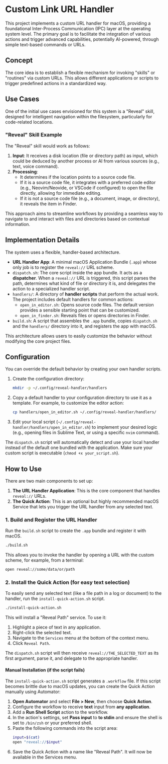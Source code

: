 # Custom Link URL Handler

This project implements a custom URL handler for macOS, providing a foundational Inter-Process Communication (IPC) layer at the operating system level. The primary goal is to facilitate the integration of various actions and trigger advanced capabilities, potentially AI-powered, through simple text-based commands or URLs.

## Concept

The core idea is to establish a flexible mechanism for invoking "skills" or "routines" via custom URLs. This allows different applications or scripts to trigger predefined actions in a standardized way.

## Use Cases

One of the initial use cases envisioned for this system is a "Reveal" skill, designed for intelligent navigation within the filesystem, particularly for code-related locations.

### "Reveal" Skill Example

The "Reveal" skill would work as follows:

1.  **Input**: It receives a disk location (file or directory path) as input, which could be deduced by another process or AI from various sources (e.g., text, voice command).
2.  **Processing**:
    *   It determines if the location points to a source code file.
    *   If it is a source code file, it integrates with a preferred code editor (e.g., Neovim/Neovide, or VSCode if configured) to open the file directly, allowing for immediate editing.
    *   If it is not a source code file (e.g., a document, image, or directory), it reveals the item in Finder.

This approach aims to streamline workflows by providing a seamless way to navigate to and interact with files and directories based on contextual information.

## Implementation Details

The system uses a flexible, handler-based architecture.

*   **URL Handler App**: A minimal macOS Application Bundle (`.app`) whose only job is to register the `reveal://` URL scheme.
*   `dispatch.sh`: The core script inside the app bundle. It acts as a **dispatcher**. When a `reveal://` URL is triggered, this script parses the path, determines what kind of file or directory it is, and delegates the action to a specialized handler script.
*   `handlers/`: A directory of **handler scripts** that perform the actual work. The project includes default handlers for common actions:
    *   `open_in_editor.sh`: Opens source code files. The default version provides a sensible starting point that can be customized.
    *   `open_in_finder.sh`: Reveals files or opens directories in Finder.
*   `build.sh`: A script that assembles the `.app` bundle, copies `dispatch.sh` and the `handlers/` directory into it, and registers the app with macOS.

This architecture allows users to easily customize the behavior without modifying the core project files.

## Configuration

You can override the default behavior by creating your own handler scripts.

1.  Create the configuration directory:
    ```bash
    mkdir -p ~/.config/reveal-handler/handlers
    ```

2.  Copy a default handler to your configuration directory to use it as a template. For example, to customize the editor action:
    ```bash
    cp handlers/open_in_editor.sh ~/.config/reveal-handler/handlers/
    ```

3.  Edit your local script (`~/.config/reveal-handler/handlers/open_in_editor.sh`) to implement your desired logic (e.g., opening files in Sublime Text, or using a specific `nvim` command).

The `dispatch.sh` script will automatically detect and use your local handler instead of the default one bundled with the application. Make sure your custom script is executable (`chmod +x your_script.sh`).

## How to Use

There are two main components to set up:

1.  **The URL Handler Application**: This is the core component that handles `reveal://` URLs.
2.  **The Quick Action**: This is an optional but highly recommended macOS Service that lets you trigger the URL handler from any selected text.

### 1. Build and Register the URL Handler

Run the `build.sh` script to create the `.app` bundle and register it with macOS.

```bash
./build.sh
```

This allows you to invoke the handler by opening a URL with the custom scheme, for example, from a terminal:

```bash
open reveal://some/data/or/path
```

### 2. Install the Quick Action (for easy text selection)

To easily send any selected text (like a file path in a log or document) to the handler, run the `install-quick-action.sh` script.

```bash
./install-quick-action.sh
```

This will install a "Reveal Path" service. To use it:
1.  Highlight a piece of text in any application.
2.  Right-click the selected text.
3.  Navigate to the `Services` menu at the bottom of the context menu.
4.  Click `Reveal Path`.

The `dispatch.sh` script will then receive `reveal://THE_SELECTED_TEXT` as its first argument, parse it, and delegate to the appropriate handler.

#### Manual Installation (if the script fails)

The `install-quick-action.sh` script generates a `.workflow` file. If this script becomes brittle due to macOS updates, you can create the Quick Action manually using Automator:

1.  **Open Automator** and select **File > New**, then choose **Quick Action**.
2.  Configure the workflow to receive **text** input from **any application**.
3.  Add a **Run Shell Script** action to the workflow.
4.  In the action's settings, set **Pass input** to **to stdin** and ensure the shell is set to `/bin/zsh` or your preferred shell.
5.  Paste the following commands into the script area:
    ```bash
    input=$(cat)
    open "reveal://$input"
    ```
6.  Save the Quick Action with a name like "Reveal Path". It will now be available in the Services menu.
